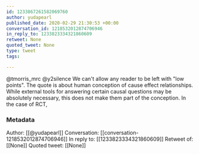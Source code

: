 ```yaml
---
id: 1233867261582069760
author: yudapearl
published_date: 2020-02-29 21:30:53 +00:00
conversation_id: 1218532012874706946
in_reply_to: 1233823334321860609
retweet: None
quoted_tweet: None
type: tweet
tags:

---
```


@tmorris_mrc @y2silence We can't allow any reader to be left with "low points". The quote is about human conception of cause effect relationships. While external tools for answering certain causal questions may be absolutely necessary, this does not make them part of the conception. In the case of RCT,

### Metadata

Author: [[@yudapearl]]
Conversation: [[conversation-1218532012874706946]]
In reply to: [[1233823334321860609]]
Retweet of: [[None]]
Quoted tweet: [[None]]
